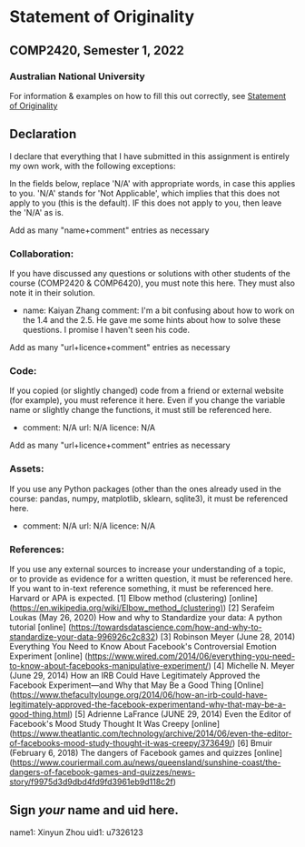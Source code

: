 # Statement of Originality
## COMP2420, Semester 1, 2022
### Australian National University

For information & examples on how to fill this out correctly, see [Statement of Originality](https://cs.anu.edu.au/courses/comp2420/resources/faq/#statement-of-originality)

## Declaration
  I declare that everything that I have submitted in this assignment is entirely my own work, with the following exceptions:

In the fields below, replace 'N/A' with appropriate words, in case this applies
to you.  'N/A' stands for 'Not Applicable', which implies that this does not
apply to you (this is the default).  IF this does not apply to you, then leave the 'N/A' as is.

Add as many "name+comment" entries as necessary

### Collaboration:
If you have discussed any questions or solutions with other students of the course (COMP2420 & COMP6420), you must note this here. They must also note it in their solution.

  - name: Kaiyan Zhang
    comment:
      I'm a bit confusing about how to work on the 1.4 and the 2.5. He gave me some hints about how to solve these questions. I promise I haven't seen his code.


Add as many "url+licence+comment" entries as necessary

### Code:
If you copied (or slightly changed) code from a friend or external website (for example), you must reference it here. Even if you change the variable name or slightly change the functions, it must still be referenced here.


  - comment: N/A
    url: N/A
    licence: N/A


Add as many "url+licence+comment" entries as necessary

### Assets:
If you use any Python packages (other than the ones already used in the course: pandas, numpy, matplotlib, sklearn, sqlite3), it must be referenced here. 


  - comment: N/A
    url: N/A
    licence: N/A


### References:
If you use any external sources to increase your understanding of a topic, or to provide as evidence for a written question, it must be referenced here. If you want to in-text reference something, it must be referenced here. Harvard or APA is expected.
[1] Elbow method (clustering) [online] (https://en.wikipedia.org/wiki/Elbow_method_(clustering))
[2] Serafeim Loukas (May 26, 2020) How and why to Standardize your data: A python tutorial [online] (https://towardsdatascience.com/how-and-why-to-standardize-your-data-996926c2c832)
[3] Robinson Meyer (June 28, 2014) Everything You Need to Know About Facebook's Controversial Emotion Experiment [online] (https://www.wired.com/2014/06/everything-you-need-to-know-about-facebooks-manipulative-experiment/)
[4]  Michelle N. Meyer (June 29, 2014) How an IRB Could Have Legitimately Approved the Facebook Experiment—and Why that May Be a Good Thing [Online] (https://www.thefacultylounge.org/2014/06/how-an-irb-could-have-legitimately-approved-the-facebook-experimentand-why-that-may-be-a-good-thing.html)
[5] Adrienne LaFrance (JUNE 29, 2014) Even the Editor of Facebook's Mood Study Thought It Was Creepy [online] (https://www.theatlantic.com/technology/archive/2014/06/even-the-editor-of-facebooks-mood-study-thought-it-was-creepy/373649/)
[6] Bmuir (February 6, 2018) The dangers of Facebook games and quizzes [online] (https://www.couriermail.com.au/news/queensland/sunshine-coast/the-dangers-of-facebook-games-and-quizzes/news-story/f9975d3d9dbd4fd9fd3961eb9d118c2f)

## Sign *your* name and uid here.

name1:  Xinyun Zhou
uid1: u7326123
